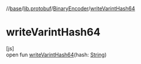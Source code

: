 //[base](../../../index.md)/[lib.protobuf](../index.md)/[BinaryEncoder](index.md)/[writeVarintHash64](write-varint-hash64.md)

# writeVarintHash64

[js]\
open fun [writeVarintHash64](write-varint-hash64.md)(hash: [String](https://kotlinlang.org/api/latest/jvm/stdlib/kotlin/-string/index.html))
